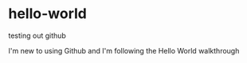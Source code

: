 # hello-world
testing out github

I'm new to using Github and I'm following the Hello World walkthrough
